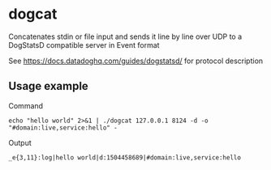 # dogcat
Concatenates stdin or file input and sends it line by line over UDP to a DogStatsD compatible server in Event format

See https://docs.datadoghq.com/guides/dogstatsd/ for protocol description

## Usage example
Command
```
echo "hello world" 2>&1 | ./dogcat 127.0.0.1 8124 -d -o "#domain:live,service:hello" -
```

Output
```
_e{3,11}:log|hello world|d:1504458689|#domain:live,service:hello
```
